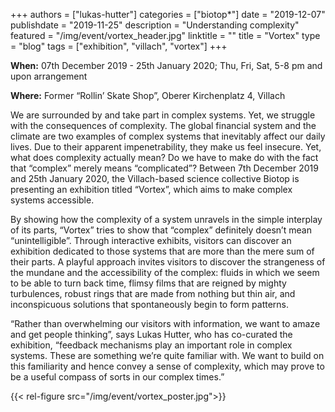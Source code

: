 +++
authors = ["lukas-hutter"]
categories = ["biotop*"]
date = "2019-12-07"
publishdate = "2019-11-25"
description = "Understanding complexity"
featured = "/img/event/vortex_header.jpg"
linktitle = ""
title = "Vortex"
type = "blog"
tags = ["exhibition", "villach", "vortex"]
+++

**When:** 07th December 2019 - 25th January 2020; Thu, Fri, Sat, 5-8 pm and upon arrangement

**Where:** Former “Rollin’ Skate Shop”, Oberer Kirchenplatz 4, Villach

We are surrounded by and take part in complex systems. Yet, we struggle with the consequences of complexity. The global financial system and the climate are two examples of complex systems that inevitably affect our daily lives. Due to their apparent impenetrability, they make us feel insecure. Yet, what does complexity actually mean? Do we have to make do with the fact that “complex” merely means “complicated”? Between 7th December 2019 and 25th January 2020, the Villach-based science collective Biotop is presenting an exhibition titled “Vortex”, which aims to make complex systems accessible.

By showing how the complexity of a system unravels in the simple interplay of its parts, “Vortex” tries to show that “complex” definitely doesn’t mean “unintelligible”. Through interactive exhibits, visitors can discover an exhibition dedicated to those systems that are more than the mere sum of their parts.  A playful approach invites visitors to discover the strangeness of the mundane and the accessibility of the complex: fluids in which we seem to be able to turn back time,  flimsy films that are reigned by mighty turbulences, robust rings that are made from nothing but thin air, and inconspicuous solutions that spontaneously begin to form patterns.

“Rather than overwhelming our visitors with information, we want to amaze and get people thinking”, says Lukas Hutter, who has co-curated the exhibition, “feedback mechanisms play an important role in complex systems. These are something we’re quite familiar with. We want to build on this familiarity and hence convey a sense of complexity, which may prove to be a useful compass of sorts in our complex times.”

{{< rel-figure src="/img/event/vortex_poster.jpg">}}
